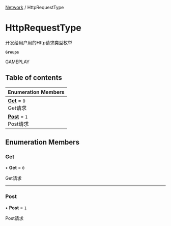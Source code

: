 [Network](../modules/Network.Network.md) / HttpRequestType

# HttpRequestType <Badge type="tip" text="Enumeration" /> <Score text="HttpRequestType" />

开发给用户用的Http请求类型枚举

**`Groups`**

GAMEPLAY

## Table of contents

| Enumeration Members |
| :-----|
| **[Get](Network.HttpRequestType.md#get)** = ``0`` <br> Get请求|
| **[Post](Network.HttpRequestType.md#post)** = ``1`` <br> Post请求|

## Enumeration Members

### Get <Score text="Get" /> 

• **Get** = ``0``

Get请求

___

### Post <Score text="Post" /> 

• **Post** = ``1``

Post请求
